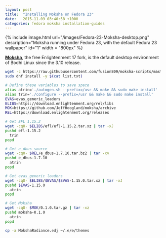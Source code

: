 ```yaml
---
layout: post
title:  "Installing Moksha on Fedora 23"
date:   2015-11-09 03:40:58 +1000
categories: fedora moksha installation-guides
---
```

{% include image.html url="/images/Fedora-23-Moksha-desktop.png" description="Moksha running under Fedora 23, with the default Fedora 23 wallpaper" id="1" width = "800px" %}

**[Moksha](http://mokshadesktop.org/)**, the free Enlightenment 17 fork, is the default desktop environment of Bodhi Linux since the 3.10 release.

```bash
wget -c https://raw.githubusercontent.com/fusion809/moksha-scripts/master/list.txt
sudo dnf install -y $(cat list.txt)

# Define these variables to save space
alias atrin='./autogen.sh --prefix=/usr && make && sudo make install'
alias trin='./configure --prefix=/usr && make && sudo make install'
EVAS=evas_generic_loaders
ELIBS=https://download.enlightenment.org/rel/libs
MOK=https://github.com/JeffHoogland/moksha/archive
REL=https://download.enlightenment.org/releases

# Get EFL 1.15.2
wget -cqO- $ELIBS/efl/efl-1.15.2.tar.xz | tar -xJ
pushd efl-1.15.2
  trin
popd

# Get e_dbus source
wget -cqO- $REL/e_dbus-1.7.10.tar.bz2 | tar -xv
pushd e_dbus-1.7.10
  atrin
popd

# Get evas_generic loaders
wget -cqO- $ELIBS/$EVAS/$EVAS-1.15.0.tar.xz | tar -xJ
pushd $EVAS-1.15.0
  atrin
popd

# Get Moksha
wget -cqO- $MOK/0.1.0.tar.gz | tar -xz
pushd moksha-0.1.0
  atrin
popd

cp -a MokshaRadiance.edj ~/.e/e/themes
```
